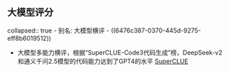 ## 大模型评分
collapsed:: true
	- 别名: 大模型横评
	- ((6476c387-0370-445d-9275-eff8b6019512))
- 大模型多能力横评，根据“SuperCLUE-Code3代码生成”榜，DeepSeek-v2和通义千问2.5模型的代码能力达到了GPT4的水平 [SuperCLUE](https://www.superclueai.com/)